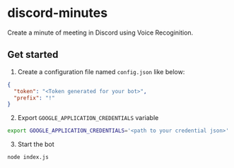 # discord-minutes

Create a minute of meeting in Discord using Voice Recoginition.

## Get started

1. Create a configuration file named `config.json` like below:

```json
{
  "token": "<Token generated for your bot>",
  "prefix": "!"
}
```

2. Export `GOOGLE_APPLICATION_CREDENTIALS` variable

```bash
export GOOGLE_APPLICATION_CREDENTIALS='<path to your credential json>'
```

3. Start the bot

```bash
node index.js
```
